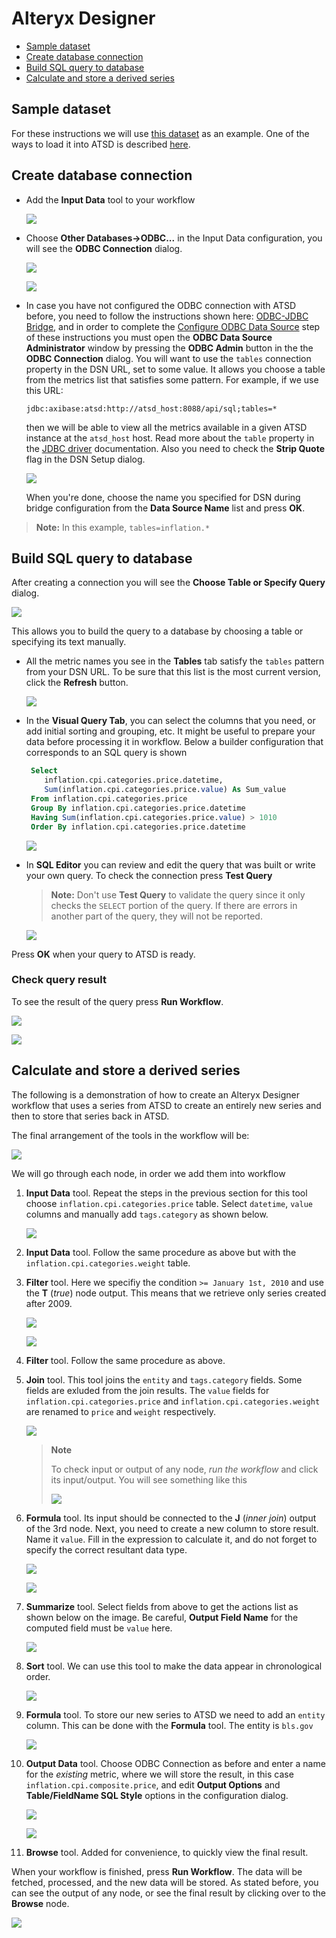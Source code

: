 # Alteryx Designer

- [Sample dataset](#sample-dataset)
- [Create database connection](#create-database-connection)
- [Build SQL query to database](#build-sql-query-to-database)
- [Calculate and store a derived series](#calculate-and-store-derived-series)

## Sample dataset

For these instructions we will use [this dataset](../spss/resources/commands.txt)
as an example. One of the ways to load it into ATSD is described
[here](../spss/README.md#load-data).

## Create database connection

- Add the **Input Data** tool to your workflow

  ![](images/input_data.png)

- Choose **Other Databases→ODBC...** in the Input Data configuration, you will see the
  **ODBC Connection** dialog.

  ![](images/choose_odbc.png)

  ![](images/no_dsn.png)

- In case you have not configured the ODBC connection with ATSD before, you need to
  follow the instructions shown here: [ODBC-JDBC Bridge](../odbc/README.md), and in order to
  complete the [Configure ODBC Data Source](../odbc/README.md#configure-odbc-data-source)
  step of these instructions you must open the **ODBC Data Source Administrator**
  window by pressing the **ODBC Admin** button in the the **ODBC Connection** dialog. You will
  want to use the `tables` connection property in the DSN URL, set to some
  value. It allows you choose a table from the metrics list that satisfies some pattern.
  For example, if we use this URL:
  ```text
  jdbc:axibase:atsd:http://atsd_host:8088/api/sql;tables=*
  ```
  then we will be able to view all the metrics available in a given ATSD instance at the
  `atsd_host` host.
  Read more about the `table` property in the [JDBC driver](https://github.com/axibase/atsd-jdbc#jdbc-connection-properties-supported-by-driver) documentation.
  Also you need to check the **Strip Quote** flag in the DSN Setup dialog.

  ![](images/odbc_quotes.png)

  When you're done, choose the name you specified for DSN during bridge
  configuration from the **Data Source Name** list and press **OK**.

> **Note:**
> In this example, `tables=inflation.*`

## Build SQL query to database

After creating a connection you will see the **Choose Table or Specify Query** dialog.

![](images/choose_table.png)

This allows you to build the query to a database by choosing a table or specifying
its text manually.

- All the metric names you see in the **Tables** tab satisfy the `tables` pattern from
  your DSN URL. To be sure that this list is the most current version, click
  the **Refresh** button.

  ![](images/metrics_list.png)

- In the **Visual Query Tab**, you can select the columns that you need, or add initial
  sorting and grouping, etc. It might be useful to prepare your
  data before processing it in workflow. Below a builder configuration
  that corresponds to an SQL query is shown

  ```sql
   Select
      inflation.cpi.categories.price.datetime,
      Sum(inflation.cpi.categories.price.value) As Sum_value
   From inflation.cpi.categories.price
   Group By inflation.cpi.categories.price.datetime
   Having Sum(inflation.cpi.categories.price.value) > 1010
   Order By inflation.cpi.categories.price.datetime
  ```

  ![](images/visual_builder.png)

- In **SQL Editor** you can review and edit the query that was built or write
  your own query. To check the connection press **Test Query**

  > **Note:**
  > Don't use **Test Query** to validate the query since it only checks the `SELECT` portion
  > of the query. If there are errors in another part of the query, they will not be reported.

  ![](images/sql_editor.png)

Press **OK** when your query to ATSD is ready.

### Check query result

To see the result of the query press **Run Workflow**.

![](images/run_workflow.png)

![](images/results.png)

## Calculate and store a derived series

The following is a demonstration of how to create an Alteryx Designer workflow that uses a
series from ATSD to create an entirely new series and then to store that series back in ATSD.

The final arrangement of the tools in the workflow will be:

![](images/workflow.png)

We will go through each node, in order we add them into workflow

1. **Input Data** tool.
   Repeat the steps in the previous section for this tool choose
   `inflation.cpi.categories.price` table. Select `datetime`,
   `value` columns and manually add `tags.category` as shown below.

   ![](images/select_columns.png)

2. **Input Data** tool. Follow the same procedure as above but with the
   `inflation.cpi.categories.weight` table.

3. **Filter** tool. Here we specifiy the condition `>= January 1st, 2010`
   and use the **T** (_true_) node output. This means that we retrieve only
   series created after 2009.

   ![](images/filter.png)

   ![](images/true_output.png)

4. **Filter** tool. Follow the same procedure as above.

5. **Join** tool. This tool joins the `entity` and `tags.category` fields.
   Some fields are exluded from the join results. The `value` fields for
   `inflation.cpi.categories.price` and `inflation.cpi.categories.weight`
   are renamed to `price` and `weight` respectively.

   ![](images/join.png)

   > **Note**
   >
   > To check input or output of any node, _run the workflow_ and click its
   > input/output. You will see something like this
   >
   > ![](images/join_output.png)

6. **Formula** tool. Its input should be connected to the **J** (_inner join_)
   output of the 3rd node. Next, you need to create a new column to store result.
   Name it `value`. Fill in the expression to calculate it, and do not
   forget to specify the correct resultant data type.

   ![](images/add_column.png)

   ![](images/formula.png)

7. **Summarize** tool. Select fields from above to get the actions list as shown
   below on the image. Be careful, **Output Field Name** for the computed field
   must be `value` here.

   ![](images/summarize.png)

8. **Sort** tool. We can use this tool to make the data appear in chronological order.

   ![](images/sort.png)

9. **Formula** tool. To store our new series to ATSD we need to add an `entity`
   column. This can be done with the **Formula** tool. The entity is `bls.gov`

   ![](images/entity.png)

10. **Output Data** tool. Choose ODBC Connection as before and enter a name for
    the _existing_ metric, where we will store the result, in this case
    `inflation.cpi.composite.price`, and edit **Output Options** and
    **Table/FieldName SQL Style** options in the configuration dialog.

    ![](images/metric_name.png)

    ![](images/output.png)

11. **Browse** tool. Added for convenience, to quickly view the final result.

When your workflow is finished, press **Run Workflow**.
The data will be fetched, processed, and the new data will be stored. As stated before, you can
see the output of any node, or see the final result by clicking over to the **Browse** node.

   ![](images/calc_results.png)

